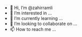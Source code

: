 - 👋 Hi, I’m @zahirramli
- 👀 I’m interested in ...
- 🌱 I’m currently learning ...
- 💞️ I’m looking to collaborate on ...
- 📫 How to reach me ...

<!---
zahirramli/zahirramli is a ✨ special ✨ repository because its `README.md` (this file) appears on your GitHub profile.
You can click the Preview link to take a look at your changes.
--->
